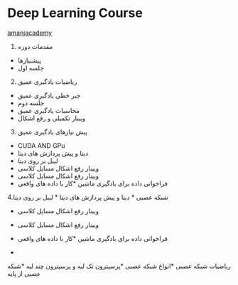 # Deep Learning Course
[amanjacademy](https://lms.amanjacademy.com/alogin)
1. مقدمات دوره
  * پیشنیازها
  * جلسه اول
2. ریاضیات یادگیری عمیق
   
  * جبر خطی یادگیری عمیق
  * جلسه دوم
  * محاسبات یادگیری عمیق
  * وبینار تکمیلی و رفع اشکال
3. پیش نیازهای یادگیری عمیق
  * CUDA AND GPu
  * دیتا و پیش پردازش های دیتا
  * لیبل بر روی دیتا
  * وبینار رفع اشکال مسایل کلاسی
  * وبینار رفع اشکال مسایل کلاسی
  * فراخوانی داده برای یادگیری ماشین
  *کار با داده های واقعی
  
  
 4.شبکه عصبی
    * دیتا و پیش پردازش های دیتا
    * لیبل بر روی دیتا
  * وبینار رفع اشکال مسایل کلاسی
  * وبینار رفع اشکال مسایل کلاسی
  *  فراخوانی داده برای یادگیری ماشین
  *کار با داده های واقعی
   
   
   
   
   
   
   *
   ریاضیات شبکه عصبی
   *انواع شبکه عصبی
   *پرسپترون تک لبه و پرسپترون چند لبه
   *شبکه عصبی از پایه
